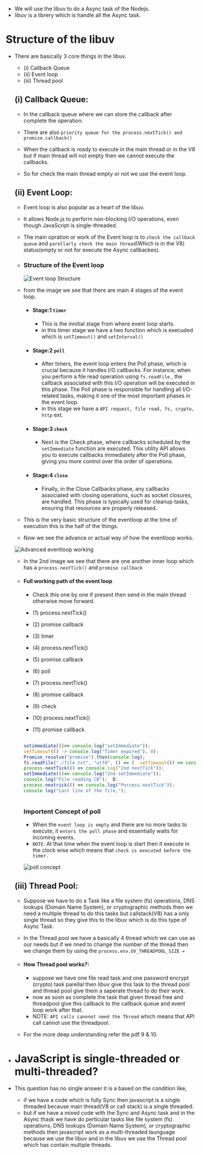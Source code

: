 - We will use the libuv to do a Async task of the Nodejs.
- libuv is a librery which is handle all the Async task.

# Structure of the libuv
- There are basically 3 core things in the libuv.
    - (i) Callback Queue
    - (ii) Event loop
    - (iii) Thread pool

    ## (i) Callback Queue:
    - In the callback queue where we can store the callback after complete the operation.

    - There are also `priority queue for the process.nextTick() and promise.callback()`
    - When the callback is ready to execute in the main thread or in the V8 but if main thread will not empty then we cannot execute the callbacks.
    - So for check the main thread empty or not we use the event loop.

    ## (ii) Event Loop:
    - Event loop is also popular as a heart of the libuv.

    - It allows Node.js to perform non-blocking I/O operations, even though JavaScript is single-threaded. 
    - The main opration or work of the Event loop is to `check the callback queue` and `parellarly check the main thread`(Which is in the V8) status(empty or not for execute the Async callbackes).

    - ### Structure of the Event loop

        ![Event loop Structure](./Images/libuv-eventloop1.png)

    - from the image we see that there are main 4 stages of the event loop.
        - #### Stage:1 `timer` 
            - This is the innitial stage from where event loop starts.  
            - in this timer stage we have a two function which is execuded which is `setTimeout()` and `setInterval()`
        
        - #### Stage:2 `poll` 
            - After timers, the event loop enters the Poll phase, which is crucial because it handles I/O callbacks. For instance, when you perform a file read operation using `fs.readFile` , the callback associated with this I/O operation will be executed in this phase. The Poll phase is responsible for handling all I/O-related tasks, making it one of the most important phases in the event loop.
            - in this stage we have a `API request, file read, fs, crypto, http` ext.

        - #### Stage:3 `check` 
            - Next is the Check phase, where callbacks scheduled by the `setImmediate`  function are executed. This utility API allows you to execute  callbacks immediately after the Poll phase, giving you more control over the order of operations.

        - #### Stage:4 `close`   
            - Finally, in the Close Callbacks phase, any callbacks associated with closing operations, such as socket closures, are handled. This phase is typically used for cleanup tasks, ensuring that resources are properly released.


    - This is the very basic structure of the eventloop at the time of execution this is the half of the things.

    - Now we see the advance or actual way of how the eventloop works.

    ![Advanced eventloop working](./Images/libuv-eventloop2.png)

    - In the 2nd image we see that there are one another inner loop which has a `process.nextTick()` and `promise callback`
    - #### Full working path of the event loop
        - Check this one by one if present then send in the main thread otherwise move forward.

        - (1) process.nextTick()  
        - (2) promise callback
        - (3) timer 
        - (4) process.nextTick()
        - (5) promise callback
        - (6) poll 
        - (7) process.nextTick()
        - (8) promise callback
        - (9) check
        - (10) process.nextTick()
        - (11) promise callback

        ```js

        setimmediate(()=> console.log("setImmediate"));  
        setTimeout(() -> console.log("Timer expired"), 0);  
        Promise_resolve("promise").then(console.log);  
        fs.readFile("./file.txt", "utf8", () => (  setTimeout(() => console.log("2nd timer"), 0);  
        process-nextTick(() => console.logI"2nd nextTick"));  
        setImmediate(()=> console.log("2nd setImmediate"));  
        console.log("File reading CB");  D:  
        process.nextrick(() => console,log("Porcess.nextTick"));  
        console log("Last line of the file,");  

        

        ```

        ### Importent Concept of poll
        - When the `event loop is empty` and there are no more tasks to execute, it `enters the poll phase` and essentially waits for incoming events.
        - `NOTE`: At that time when the event loop is start then it execute in the clock wise which means that `check is executed before the timer.`

        ![poll concept](./Images/libuv-eventloop3.png)


    ## (iii) Thread Pool: 
    - Suppose we have to do a Task like a file system (fs) operations, DNS lookups (Domain Name System), or cryptographic methods then we need a multiple thread to do this tasks but callstack(V8) has a only single thread so they give this to the libuv which is do this type of Async Task.
    - In the Thread pool we have a basically 4 thread which we can use as our needs but if we nned to change the number of the thread then we change them by using the `process.env.UV_THREADPOOL_SIZE = `

    - #### How Thread pool works?:
        -  suppose we have one file read task and one password encrypt (crypto) task parellal then libuv give this task to the thread pool and thread pool give them a saperate thread to do their work.
        - now as soon as complete the task that given thread free and threadpool give this callback to the callback queue and event loop work after that.
        - NOTE: `API calls cannnot need the Thread` which means that API call cannot use the threadpool.



    - For the more deep understanding refer the pdf 9 & 10.

- # JavaScript is single-threaded or multi-threaded? 
- This question has no single answer it is a based on the condition like,
    - if we have a code which is fully Sync then javascript is a single threaded because main thread(V8 or call stack) is a single threaded.
    - but if we have a mixed code with the Sync and Async task and in the Async thask we have do perticular tasks like file system (fs) operations, DNS lookups (Domain Name System), or cryptographic methods then javascript work as a multi-threaded launguage because we use the libuv and in the libuv we use the Thread pool which has contain multiple threads.



<!-- write the code explaination for that event loop at the end of the `Full working path of the event loop ` -->